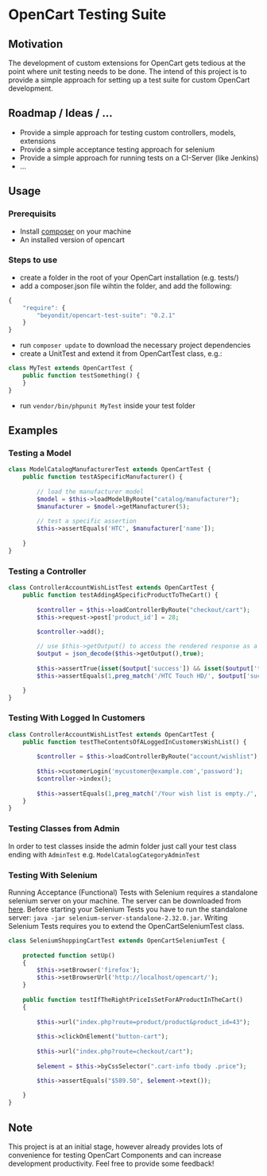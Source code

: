 # OpenCart Testing Suite

## Motivation
The development of custom extensions for OpenCart gets tedious at the point where unit testing needs to be done. The intend of this project is to provide a simple approach for setting up a test suite for custom OpenCart development.

## Roadmap / Ideas / ...
* Provide a simple approach for testing custom controllers, models, extensions
* Provide a simple acceptance testing approach for selenium
* Provide a simple approach for running tests on a CI-Server (like Jenkins)
* ...

## Usage

### Prerequisits
* Install [composer](http://getcomposer.org/) on your machine
* An installed version of opencart

### Steps to use
* create a folder in the root of your OpenCart installation (e.g. tests/)
* add a composer.json file wihtin the folder, and add the following:

```javascript
{
	"require": {
		"beyondit/opencart-test-suite": "0.2.1"
	}
}
```
* run `composer update` to download the necessary project dependencies
* create a UnitTest and extend it from OpenCartTest class, e.g.:

```php
class MyTest extends OpenCartTest {	
    public function testSomething() {			
    }	
}
```
* run `vendor/bin/phpunit MyTest` inside your test folder
			
## Examples

### Testing a Model

```php
class ModelCatalogManufacturerTest extends OpenCartTest {	
	public function testASpecificManufacturer() {
		
		// load the manufacturer model
		$model = $this->loadModelByRoute("catalog/manufacturer");
		$manufacturer = $model->getManufacturer(5);		
		
		// test a specific assertion
		$this->assertEquals('HTC', $manufacturer['name']);
		
	}	
}
```

### Testing a Controller
```php
class ControllerAccountWishListTest extends OpenCartTest {	
	public function testAddingASpecificProductToTheCart() {
		
		$controller = $this->loadControllerByRoute("checkout/cart");
		$this->request->post['product_id'] = 28;

		$controller->add();
		
		// use $this->getOutput() to access the rendered response as a string
		$output = json_decode($this->getOutput(),true);	
		
		$this->assertTrue(isset($output['success']) && isset($output['total']));
		$this->assertEquals(1,preg_match('/HTC Touch HD/', $output['success']));

	}	
}
```

### Testing With Logged In Customers
```php
class ControllerAccountWishListTest extends OpenCartTest {	
	public function testTheContentsOfALoggedInCustomersWishList() {
		
		$controller = $this->loadControllerByRoute("account/wishlist");	
	
		$this->customerLogin('mycustomer@example.com','password');
		$controller->index();
		
		$this->assertEquals(1,preg_match('/Your wish list is empty./', $this->getOutput()));
	}	
}
```

### Testing Classes from Admin
In order to test classes inside the admin folder just call your test class ending with `AdminTest` e.g. `ModelCatalogCategoryAdminTest`

### Testing With Selenium
Running Acceptance (Functional) Tests with Selenium requires a standalone selenium server on your machine.
The server can be downloaded from [here](http://code.google.com/p/selenium/downloads/list). Before starting your Selenium Tests
you have to run the standalone server: `java -jar selenium-server-standalone-2.32.0.jar`. Writing Selenium Tests requires you to extend the OpenCartSeleniumTest class.

```php
class SeleniumShoppingCartTest extends OpenCartSeleniumTest {	
    
    protected function setUp()
    {
        $this->setBrowser('firefox');
        $this->setBrowserUrl('http://localhost/opencart/');
    }
 
    public function testIfTheRightPriceIsSetForAProductInTheCart()
    {
       
    	$this->url("index.php?route=product/product&product_id=43");
    	
        $this->clickOnElement("button-cart");
        
        $this->url("index.php?route=checkout/cart");
        
        $element = $this->byCssSelector(".cart-info tbody .price");

        $this->assertEquals("$589.50", $element->text());
              
    }
}
```

## Note
This project is at an initial stage, however already provides lots of convenience for testing OpenCart Components and can increase development productivity. Feel free to provide some feedback!
